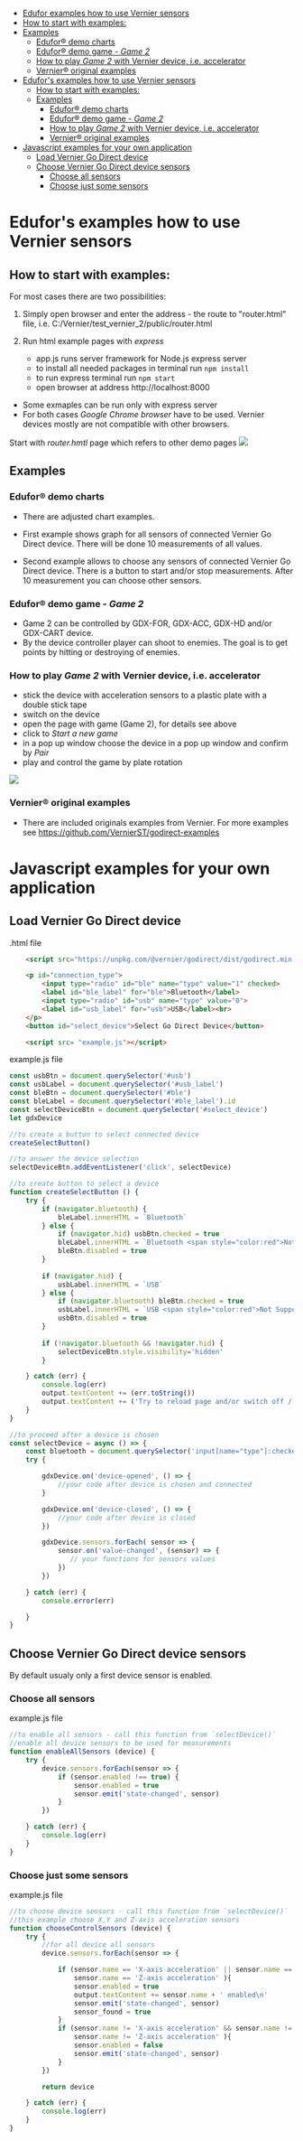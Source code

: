  - [Edufor examples how to use Vernier sensors](#edufor-examples-how-to-use-vernier-sensors)
  - [How to start with examples:](#how-to-start-with-examples)
  - [Examples](#examples)
    - [Edufor® demo charts](#edufor-demo-charts)
    - [Edufor® demo game - *Game 2*](#edufor-demo-game---game-2)
    - [How to play *Game 2* with Vernier device, i.e. accelerator](#how-to-play-game-2-with-vernier-device-ie-accelerator)
    - [Vernier® original examples](#vernier-original-examples)
- [Edufor's examples how to use Vernier sensors](#edufors-examples-how-to-use-vernier-sensors)
  - [How to start with examples:](#how-to-start-with-examples)
  - [Examples](#examples)
    - [Edufor® demo charts](#edufor-demo-charts)
    - [Edufor® demo game - *Game 2*](#edufor-demo-game---game-2)
    - [How to play *Game 2* with Vernier device, i.e. accelerator](#how-to-play-game-2-with-vernier-device-ie-accelerator)
    - [Vernier® original examples](#vernier-original-examples)
- [Javascript examples for your own application](#javascript-examples-for-your-own-application)
  - [Load Vernier Go Direct device](#load-vernier-go-direct-device)
  - [Choose Vernier Go Direct device sensors](#choose-vernier-go-direct-device-sensors)
    - [Choose all sensors](#choose-all-sensors)
    - [Choose just some sensors](#choose-just-some-sensors)

# Edufor's examples how to use Vernier sensors

## How to start with examples:

For most cases there are two possibilities:

1. Simply open browser and enter the address - the route to "router.html" file, i.e. C:/Vernier/test_vernier_2/public/router.html

2. Run html example pages with *express*
   - app.js runs server framework for Node.js express server 
   - to install all needed packages in terminal run `npm install`  
   - to run express terminal run  `npm start`  
   - open browser at address http://localhost:8000 

- Some exmaples can be run only with express server
- For both cases *Google Chrome browser* have to be used. Vernier devices mostly are not compatible with other browsers.

Start with *router.hmtl* page which refers to other demo pages
![](../public/../test_vernier_2/public/images/docs/router.PNG)

## Examples

### Edufor® demo charts
- There are adjusted chart examples.
- First example shows graph for all sensors of connected Vernier Go Direct device. There will be done 10 measurements of all values.

- Second example allows to choose any sensors of connected Vernier Go Direct device. There is a button to start and/or stop measurements. After 10 measurement you can choose other sensors.

### Edufor® demo game - *Game 2*
- Game 2 can be controlled by GDX-FOR, GDX-ACC, GDX-HD and/or GDX-CART device.
- By the device controller player can shoot to enemies. The goal is to get points by hitting or destroying of enemies.

### How to play *Game 2* with Vernier device, i.e. accelerator

- stick the device with acceleration sensors to a plastic plate with a double stick tape
- switch on the device
- open the page with game (Game 2), for details see above
- click to *Start a new game*
- in a pop up window choose the device in a pop up window and confirm by *Pair*
- play and control the game by plate rotation

![](../public/../test_vernier_2/public/images/docs/sensor.png)
  
### Vernier® original examples
- There are included originals examples from Vernier. For more examples see https://github.com/VernierST/godirect-examples



# Javascript examples for your own application

## Load Vernier Go Direct device
.html file
``` html
    <script src="https://unpkg.com/@vernier/godirect/dist/godirect.min.umd.js"></script>

    <p id="connection_type">
        <input type="radio" id="ble" name="type" value="1" checked>
        <label id="ble_label" for="ble">Bluetooth</label>
        <input type="radio" id="usb" name="type" value="0">
        <label id="usb_label" for="usb">USB</label><br>
    </p>
    <button id="select_device">Select Go Direct Device</button>

    <script src= "example.js"></script>
```
example.js file

``` javascript
const usbBtn = document.querySelector('#usb')
const usbLabel = document.querySelector('#usb_label')
const bleBtn = document.querySelector('#ble')
const bleLabel = document.querySelector('#ble_label').id
const selectDeviceBtn = document.querySelector('#select_device')
let gdxDevice

//to create a button to select connected device
createSelectButton()

//to answer the device selection
selectDeviceBtn.addEventListener('click', selectDevice)

//to create button to select a device
function createSelectButton () {
    try {
        if (navigator.bluetooth) {
            bleLabel.innerHTML = `Bluetooth`
        } else {
            if (navigator.hid) usbBtn.checked = true
            bleLabel.innerHTML = `Bluetooth <span style="color:red">Not Supported</span> <a href="https://webbluetoothcg.github.io/web-bluetooth/">More information</a>`
            bleBtn.disabled = true
        }
        
        if (navigator.hid) {
            usbLabel.innerHTML = `USB`
        } else {
            if (navigator.bluetooth) bleBtn.checked = true
            usbLabel.innerHTML = `USB <span style="color:red">Not Supported</span> <a href="https://wicg.github.io/webhid/">More information</a>`
            usbBtn.disabled = true
        }
        
        if (!navigator.bluetooth && !navigator.hid) {
            selectDeviceBtn.style.visibility='hidden'
        } 

    } catch (err) {
        console.log(err)
        output.textContent += (err.toString())
        output.textContent += ('Try to reload page and/or switch off / switch on device.')
    }
}

//to proceed after a device is chosen
const selectDevice = async () => {
    const bluetooth = document.querySelector('input[name="type"]:checked').value === "1"
    try {

        gdxDevice.on('device-opened', () => {
            //your code after device is chosen and connected
        }

        gdxDevice.on('device-closed', () => {
            //your code after device is closed
        })

        gdxDevice.sensors.forEach( sensor => {
            sensor.on('value-changed', (sensor) => {
               // your functions for sensors values
            })
        })       

    } catch (err) {
        console.error(err)

    }
}

```

## Choose Vernier Go Direct device sensors
By default usualy only a first device sensor is enabled.

### Choose all sensors
example.js file
``` javascript
//to enable all sensors - call this function from `selectDevice()`
//enable all device sensors to be used for measurements
function enableAllSensors (device) {
    try {
        device.sensors.forEach(sensor => {
            if (sensor.enabled !== true) {
                sensor.enabled = true
                sensor.emit('state-changed', sensor)
            }
        }) 

    } catch (err) {
        console.log(err)
    }
}


```

### Choose just some sensors
example.js file
``` javascript
//to choose device sensors - call this function from `selectDevice()`
//this example choose X,Y and Z-axis acceleration sensors
function chooseControlSensors (device) {
    try {
        //for all device all sensors     
        device.sensors.forEach(sensor => {

            if (sensor.name == 'X-axis acceleration' || sensor.name == 'Y-axis acceleration'  ||
                sensor.name == 'Z-axis acceleration' ){
                sensor.enabled = true
                output.textContent += sensor.name + ' enabled\n'
                sensor.emit('state-changed', sensor)
                sensor_found = true
            }
            if (sensor.name != 'X-axis acceleration' && sensor.name != 'Y-axis acceleration' && 
                sensor.name != 'Z-axis acceleration' ){
                sensor.enabled = false
                sensor.emit('state-changed', sensor)
            }
        }) 

        return device

    } catch (err) {
        console.log(err)
    }
}

```